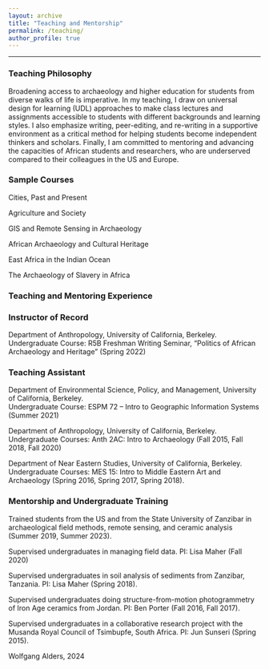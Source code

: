 ```yaml
---
layout: archive
title: "Teaching and Mentorship"
permalink: /teaching/
author_profile: true
---
```

---

### Teaching Philosophy
Broadening access to archaeology and higher education for students from diverse walks of life is imperative. In my teaching, I draw on universal design for learning (UDL) approaches to make class lectures and assignments accessible to students with different backgrounds and learning styles. I also emphasize writing, peer-editing, and re-writing in a supportive environment as a critical method for helping students become independent thinkers and scholars. Finally, I am committed to mentoring and advancing the capacities of African students and researchers, who are underserved compared to their colleagues in the US and Europe.

### Sample Courses
Cities, Past and Present

Agriculture and Society

GIS and Remote Sensing in Archaeology

African Archaeology and Cultural Heritage

East Africa in the Indian Ocean

The Archaeology of Slavery in Africa

### Teaching and Mentoring Experience

### Instructor of Record
Department of Anthropology, University of California, Berkeley.  
Undergraduate Course: R5B Freshman Writing Seminar, “Politics of African Archaeology and Heritage” (Spring 2022)

### Teaching Assistant
Department of Environmental Science, Policy, and Management, University of California, Berkeley.  
Undergraduate Course: 	ESPM 72 – Intro to Geographic Information Systems (Summer 2021) 

Department of Anthropology, University of California, Berkeley.  
Undergraduate Courses: Anth 2AC: Intro to Archaeology (Fall 2015, Fall 2018, Fall 2020) 

Department of Near Eastern Studies, University of California, Berkeley.  
Undergraduate Courses: MES 15: Intro to Middle Eastern Art and Archaeology (Spring 2016, Spring 2017, Spring 2018).

### Mentorship and Undergraduate Training
Trained students from the US and from the State University of Zanzibar in archaeological field methods, remote sensing, and ceramic analysis (Summer 2019, Summer 2023).

Supervised undergraduates in managing field data. PI: Lisa Maher (Fall 2020)

Supervised undergraduates in soil analysis of sediments from Zanzibar, Tanzania. PI: Lisa Maher (Spring 2018).

Supervised undergraduates doing structure-from-motion photogrammetry of Iron Age ceramics from Jordan. PI: Ben Porter (Fall 2016, Fall 2017).

Supervised undergraduates in a collaborative research project with the Musanda Royal Council of Tsimbupfe, South Africa. PI: Jun Sunseri (Spring 2015).

Wolfgang Alders, 2024
